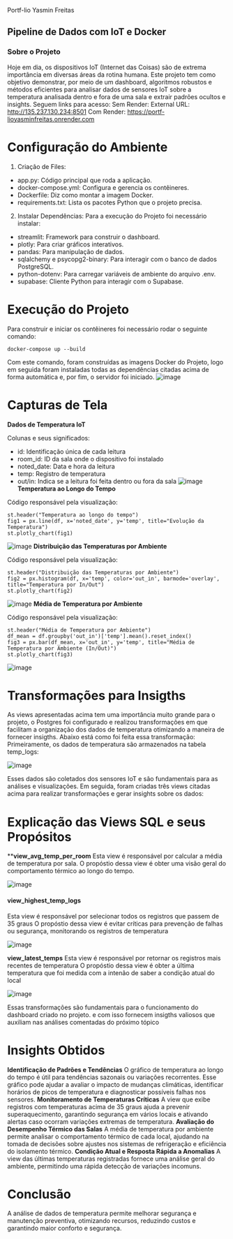 Portf-lio Yasmin Freitas

## Pipeline de Dados com IoT e Docker
### Sobre o Projeto
Hoje em dia, os dispositivos IoT (Internet das Coisas) são de extrema importância em diversas áreas da rotina humana. Este projeto tem como objetivo demonstrar, por meio de um dashboard, algoritmos robustos e métodos eficientes para analisar dados de sensores IoT sobre a temperatura analisada dentro e fora de uma sala e extrair padrões ocultos e insights.
Seguem links para acesso:
Sem Render: External URL: http://135.237.130.234:8501
Com Render: https://portf-lioyasminfreitas.onrender.com
# Configuração do Ambiente
1. Criação de Files:
- app.py: Código principal que roda a aplicação.
- docker-compose.yml: Configura e gerencia os contêineres.
- Dockerfile: Diz como montar a imagem Docker.
- requirements.txt: Lista os pacotes Python que o projeto precisa.
2. Instalar Dependências:
Para a execução do Projeto foi necessário instalar:
- streamlit: Framework para construir o dashboard.
- plotly: Para criar gráficos interativos.
- pandas: Para manipulação de dados.
- sqlalchemy e psycopg2-binary: Para interagir com o banco de dados PostgreSQL.
- python-dotenv: Para carregar variáveis de ambiente do arquivo .env.
- supabase: Cliente Python para interagir com o Supabase.
# Execução do Projeto
Para construir e iniciar os contêineres foi necessário rodar o seguinte comando:
```
docker-compose up --build
```
Com este comando, foram construídas as imagens Docker do Projeto, logo em seguida foram instaladas todas as dependências citadas acima de forma automática e, por fim, o servidor foi iniciado.
![image](https://github.com/user-attachments/assets/e6994a24-df5a-4e4e-b9a4-6ffc8e27c229)
# Capturas de Tela
**Dados de Temperatura IoT**

Colunas e seus significados:
- id: Identificação única de cada leitura
- room_id: ID da sala onde o dispositivo foi instalado
- noted_date: Data e hora da leitura
- temp: Registro de temperatura
- out/in: Indica se a leitura foi feita dentro ou fora da sala
![image](https://github.com/user-attachments/assets/e490e6df-eb38-4c83-8a55-368b3a6f9761)
**Temperatura ao Longo do Tempo**
  
Código responsável pela visualização:
```
st.header("Temperatura ao longo do tempo")
fig1 = px.line(df, x='noted_date', y='temp', title="Evolução da Temperatura")
st.plotly_chart(fig1)
```
![image](https://github.com/user-attachments/assets/38b7c1bd-f06c-455f-a604-f89b005e76f7)
**Distribuição das Temperaturas por Ambiente**

Código responsável pela visualização:
```
st.header("Distribuição das Temperaturas por Ambiente")
fig2 = px.histogram(df, x='temp', color='out_in', barmode='overlay', title="Temperatura por In/Out")
st.plotly_chart(fig2)
```
![image](https://github.com/user-attachments/assets/2952c61b-11bf-4008-8f0e-99522d577cf8)
**Média de Temperatura por Ambiente**

Código responsável pela visualização:
```
st.header("Média de Temperatura por Ambiente")
df_mean = df.groupby('out_in')['temp'].mean().reset_index()
fig3 = px.bar(df_mean, x='out_in', y='temp', title="Média de Temperatura por Ambiente (In/Out)")
st.plotly_chart(fig3)
```
![image](https://github.com/user-attachments/assets/bf06d163-1821-4a34-acef-65aaab93f262)
# Transformações para Insigths
As views apresentadas acima tem uma importância muito grande para o projeto, o Postgres foi configurado e realizou transformações em que facilitam a organização dos dados de temperatura otimizando a maneira de fornecer insigths. Abaixo está como foi feita essa transformação:
Primeiramente, os dados de temperatura são armazenados na tabela temp_logs:

![image](https://github.com/user-attachments/assets/46a7cf28-b1ea-4a89-b85c-a073daa9a222)

Esses dados são coletados dos sensores IoT e são fundamentais para as análises e visualizações.
Em seguida, foram criadas três views citadas acima para realizar transformações e gerar insights sobre os dados:
# Explicação das Views SQL e seus Propósitos
****view_avg_temp_per_room**
Esta view é responsável por calcular a média de temperatura por sala.
O propóstio dessa view é obter uma visão geral do comportamento térmico ao longo do tempo.

![image](https://github.com/user-attachments/assets/71f53e23-335b-469f-9972-c0b5cde3b49a)

#### **view_highest_temp_logs**
Esta view é responsável por selecionar todos os registros que passem de 35 graus
O propóstio dessa view é evitar críticas para prevenção de falhas ou segurança, monitorando os registros de temperatura

![image](https://github.com/user-attachments/assets/e35a5e66-98a0-4299-bad8-c53efd0c6a23)

**view_latest_temps**
Esta view é responsável por retornar os registros mais recentes de temperatura
O propóstio dessa view é obter a última temperatura que foi medida com a intenão de saber a condição atual do local

![image](https://github.com/user-attachments/assets/5d4a9edb-9523-4a10-ad69-936cc8d51e51)

Essas transformações são fundamentais para o funcionamento do dashboard criado no projeto. e com isso fornecem insigths valiosos que auxiliam nas análises comentadas do próximo tópico
# Insights Obtidos
**Identificação de Padrões e Tendências**
O gráfico de temperatura ao longo do tempo é útil para tendências sazonais ou variações recorrentes. Esse gráfico pode ajudar a avaliar o impacto de mudanças climáticas, identificar horários de picos de temperatura e diagnosticar possíveis falhas nos sensores.
**Monitoramento de Temperaturas Críticas**
A view que exibe registros com temperaturas acima de 35 graus ajuda a prevenir superaquecimento, garantindo segurança em vários locais e ativando alertas caso ocorram variações extremas de temperatura.
**Avaliação do Desempenho Térmico das Salas**
A média de temperatura por ambiente permite analisar o comportamento térmico de cada local, ajudando na tomada de decisões sobre ajustes nos sistemas de refrigeração e eficiência do isolamento térmico.
**Condição Atual e Resposta Rápida a Anomalias**
A view das últimas temperaturas registradas fornece uma análise geral do ambiente, permitindo uma rápida detecção de variações incomuns.
# Conclusão
A análise de dados de temperatura permite melhorar segurança e manutenção preventiva, otimizando recursos, reduzindo custos e garantindo maior conforto e segurança.

